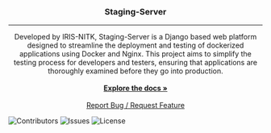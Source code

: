 <br/>
<p align="center">
  <h3 align="center">Staging-Server</h3>

--------------

  <p align="center">
    Developed by IRIS-NITK, Staging-Server is a Django based web platform designed to streamline the deployment and testing of dockerized applications using Docker and Nginx. This project aims to simplify the testing process for developers and testers, ensuring that applications are thoroughly examined before they go into production.
    <br/>
    <br/>
    <a href="https://github.com/IRIS-NITK/Staging-Server/blob/main/docs/SETUP.md"><strong>Explore the docs »</strong></a>
    <br/>
    <br/>
    <a href="https://github.com/iris-NITK/Staging-Server/issues">Report Bug / Request Feature</a>
  </p>
</p>

![Contributors](https://img.shields.io/github/contributors/iris-NITK/Staging-Server?color=dark-green) ![Issues](https://img.shields.io/github/issues/iris-NITK/Staging-Server) ![License](https://img.shields.io/github/license/iris-NITK/Staging-Server) 
